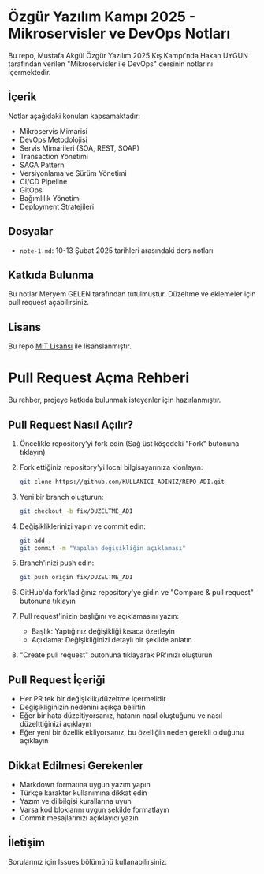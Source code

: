 # Özgür Yazılım Kampı 2025 - Mikroservisler ve DevOps Notları

Bu repo, Mustafa Akgül Özgür Yazılım 2025 Kış Kampı'nda Hakan UYGUN tarafından verilen "Mikroservisler ile DevOps" dersinin notlarını içermektedir.

## İçerik

Notlar aşağıdaki konuları kapsamaktadır:

- Mikroservis Mimarisi
- DevOps Metodolojisi
- Servis Mimarileri (SOA, REST, SOAP)
- Transaction Yönetimi
- SAGA Pattern
- Versiyonlama ve Sürüm Yönetimi
- CI/CD Pipeline
- GitOps
- Bağımlılık Yönetimi
- Deployment Stratejileri

## Dosyalar

- `note-1.md`: 10-13 Şubat 2025 tarihleri arasındaki ders notları

## Katkıda Bulunma

Bu notlar Meryem GELEN tarafından tutulmuştur. Düzeltme ve eklemeler için pull request açabilirsiniz.

## Lisans

Bu repo [MIT Lisansı](LICENSE) ile lisanslanmıştır. 






# Pull Request Açma Rehberi

Bu rehber, projeye katkıda bulunmak isteyenler için hazırlanmıştır.

## Pull Request Nasıl Açılır?

1. Öncelikle repository'yi fork edin (Sağ üst köşedeki "Fork" butonuna tıklayın)

2. Fork ettiğiniz repository'yi local bilgisayarınıza klonlayın:
   ```bash
   git clone https://github.com/KULLANICI_ADINIZ/REPO_ADI.git
   ```

3. Yeni bir branch oluşturun:
   ```bash
   git checkout -b fix/DUZELTME_ADI
   ```

4. Değişikliklerinizi yapın ve commit edin:
   ```bash
   git add .
   git commit -m "Yapılan değişikliğin açıklaması"
   ```

5. Branch'inizi push edin:
   ```bash
   git push origin fix/DUZELTME_ADI
   ```

6. GitHub'da fork'ladığınız repository'ye gidin ve "Compare & pull request" butonuna tıklayın

7. Pull request'inizin başlığını ve açıklamasını yazın:
   - Başlık: Yaptığınız değişikliği kısaca özetleyin
   - Açıklama: Değişikliğinizi detaylı bir şekilde anlatın

8. "Create pull request" butonuna tıklayarak PR'ınızı oluşturun

## Pull Request İçeriği

- Her PR tek bir değişiklik/düzeltme içermelidir
- Değişikliğinizin nedenini açıkça belirtin
- Eğer bir hata düzeltiyorsanız, hatanın nasıl oluştuğunu ve nasıl düzelttiğinizi açıklayın
- Eğer yeni bir özellik ekliyorsanız, bu özelliğin neden gerekli olduğunu açıklayın

## Dikkat Edilmesi Gerekenler

- Markdown formatına uygun yazım yapın
- Türkçe karakter kullanımına dikkat edin
- Yazım ve dilbilgisi kurallarına uyun
- Varsa kod bloklarını uygun şekilde formatlayın
- Commit mesajlarınızı açıklayıcı yazın

## İletişim

Sorularınız için Issues bölümünü kullanabilirsiniz. 